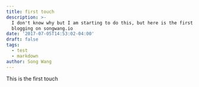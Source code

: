 ```yaml
---
title: first touch
description: >-
  I don't know why but I am starting to do this, but here is the first touch of
  blogging on songwang.io
date: '2017-07-05T14:53:02-04:00'
draft: false
tags:
  - test
  - markdown
author: Song Wang
---
```


This is the first touch

